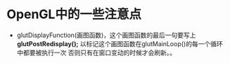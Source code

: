 # OpenGL中的一些注意点


<!--more-->

- glutDisplayFunction(画图函数)，这个画图函数的最后一句要写上**glutPostRedisplay();**
以标记这个画图函数在glutMainLoop()的每一个循环中都要被执行一次
否则只有在窗口变动的时候才会刷新。。
